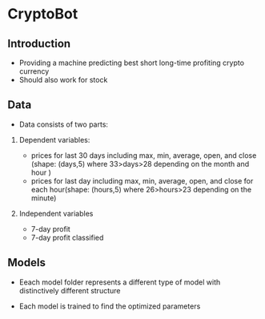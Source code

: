 # CryptoBot

<!-- ![Subway](./TehranSubway.PNG)   -->

## Introduction

* Providing a machine predicting best short long-time profiting crypto currency  
* Should also work for stock

## Data

* Data consists of two parts:

1. Dependent variables:

    * prices for last 30 days including max, min, average, open, and close (shape: (days,5) where 33>days>28 depending on the month and hour )
    * prices for last day including max, min, average, open, and close for each hour(shape: (hours,5) where 26>hours>23 depending on the minute)

2. Independent variables
  
    * 7-day profit
    * 7-day profit classified

## Models

* Eeach model folder represents a different type of model with distinctively different structure

* Each model is trained to find the optimized parameters